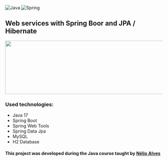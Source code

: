 ![Java](https://img.shields.io/badge/Java-ED8B00?style=for-the-badge&logo=java&logoColor=white)
![Spring](https://img.shields.io/badge/Spring_Boot-F2F4F9?style=for-the-badge&logo=spring-boot)

## Web services with Spring Boor and JPA / Hibernate

<p align="center">
        <a href="https://www.linkedin.com/in/ana-corina-batista/">
        <img align="center" width="525" height="171"  src="/imgs/uml.png" />
</a>
</p>

### Used technologies: 
- Java 17
- Spring Boot
- Spring Web Tools
- Spring Data Jpa
- MySQL
- H2 Database

#### This project was developed during the Java course taught by [Nélio Alves](https://devsuperior.com.br)
